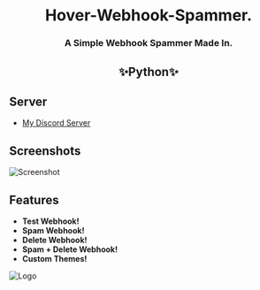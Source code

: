 
<h1 align="center">Hover-Webhook-Spammer.</h1>
<h3 align="center">A Simple Webhook Spammer Made In.</h3>

<h2 align="center">✨Python✨</h2>

## Server

 - [My Discord Server]([https://discord.gg/6cDg2b28NC](https://discord.gg/2RzB79eh8N))
## Screenshots

![Screenshot](https://cdn.discordapp.com/attachments/1025714624810717207/1026590194209669170/unknown.png)


## Features

- **Test Webhook!**
- **Spam Webhook!**
- **Delete Webhook!**
- **Spam + Delete Webhook!**
- **Custom Themes!**


![Logo](https://cdn.discordapp.com/attachments/1025714624810717207/1026590478268903625/unknown.png)
